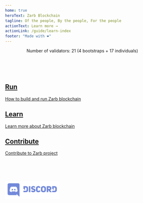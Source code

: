 ```yaml
---
home: true
heroText: Zarb Blockchain
tagline: Of the people, By the people, For the people
actionText: Learn more →
actionLink: /guide/learn-index
footer: "Made with ❤️"
---
```


<div style="text-align: center">
Number of validators: 21 (4 bootstraps + 17 individuals)
</div>

<br>
<br>
<br>
<br>

<div class="features">
  <div class="feature">
    <a href="guide/run-index">
      <h2>Run</h2>
      <p>How to build and run Zarb blockchain</p>
    </a>
  </div>

  <div class="feature">
    <a href="guide/learn-index">
      <h2>Learn</h2>
      <p>Learn more about Zarb blockchain</p>
    </a>
  </div>
  <div class="feature">
    <a href="https://github.com/zarbchain/">
      <h2>Contribute</h2>
      <p>Contribute to Zarb project</p>
    </a>
  </div>
</div>

<br>
<br>
<br>
<br>

<div class="discord">
  <a href="https://discord.gg/zPqWqV85ch" target="_blank"><img height=60 src="./assets/images/Discord-Logo+Wordmark-Color.svg" /></a>
</div>

<br>
